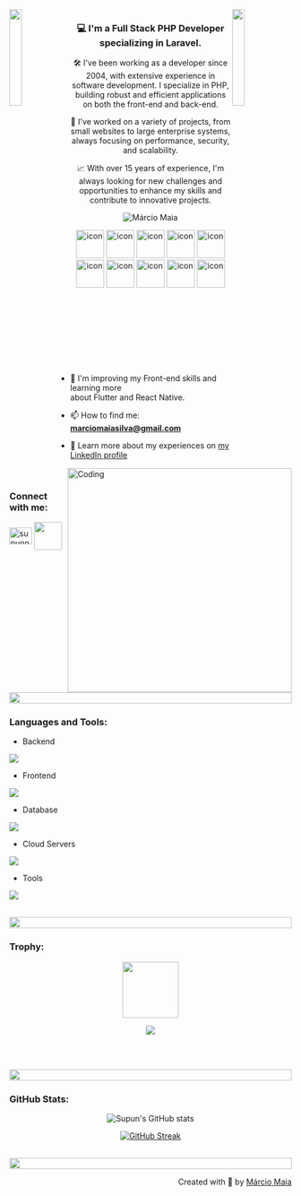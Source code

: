 <img align="left" src="https://user-images.githubusercontent.com/65187002/144930161-2f783401-8d27-4fdf-a2f7-cc0ba32f1f1f.gif" width="21%" style="display:inline;">
<img align="right" src="https://user-images.githubusercontent.com/65187002/144930161-2f783401-8d27-4fdf-a2f7-cc0ba32f1f1f.gif" width="21%" style="display:inline;">

<h3 align="center">💻 I'm a Full Stack PHP Developer specializing in Laravel.</h3>
<p align="center">🛠️ I've been working as a developer since 2004, with extensive experience in software development. I specialize in PHP, building robust and efficient applications on both the front-end and back-end.</p>
<p align="center">💼 I've worked on a variety of projects, from small websites to large enterprise systems, always focusing on performance, security, and scalability.</p>
<p align="center">📈 With over 15 years of experience, I'm always looking for new challenges and opportunities to enhance my skills and contribute to innovative projects.</p>
<p align="center"> 
 <img src="https://komarev.com/ghpvc/?username=bacmarcio&label=Profile%20views&color=0e75b6&style=flat" alt="Márcio Maia" /> 
</p>

<div align="center">
 
 <img src="https://techstack-generator.vercel.app/restapi-icon.svg" alt="icon" width="50" height="50"/>
 <img src="https://techstack-generator.vercel.app/mysql-icon.svg" alt="icon" width="50" height="50" />
 <img src="https://techstack-generator.vercel.app/ts-icon.svg" alt="icon" width="50" height="50" />
 <img src="https://techstack-generator.vercel.app/js-icon.svg" alt="icon" width="50" height="50" />
 <img src="https://techstack-generator.vercel.app/react-icon.svg" alt="icon" width="50" height="50" />
 <img src="https://techstack-generator.vercel.app/webpack-icon.svg" alt="icon" width="50" height="50" />
 <img src="https://techstack-generator.vercel.app/sass-icon.svg" alt="icon" width="50" height="50" />
 <img src="https://techstack-generator.vercel.app/github-icon.svg" alt="icon" width="50" height="50" />
 <img src="https://techstack-generator.vercel.app/docker-icon.svg" alt="icon" width="50" height="50" />
 <img src="https://techstack-generator.vercel.app/aws-icon.svg" alt="icon" width="50" height="50" />  

</div>
<br><br><br><br><br><br>
<img align="right" alt="Coding" width="400" src="https://bacmarcio.github.io/devs-online/assets/img/deathburger.gif">
<br><br>

- 🌱 I'm improving my Front-end skills and learning more <br> about Flutter and React Native.

- 📫 How to find me: **marciomaiasilva@gmail.com**

- 📄 Learn more about my experiences on [my LinkedIn profile](https://www.linkedin.com/in/m%C3%A1rcio-maia-25283776/)

<br>
<h3 align="left">Connect with me:</h3>
<p align="left">
<a href="https://www.linkedin.com/in/m%C3%A1rcio-maia-25283776/" target="blank">
 <img align="center" src="https://raw.githubusercontent.com/rahuldkjain/github-profile-readme-generator/master/src/images/icons/Social/linked-in-alt.svg" alt="supunnanayakkara" height="30" width="40" /></a>
<a href="https://mail.google.com/mail/?view=cm&fs=1&to=marciomaiasilva@gmail.com&su=Assunto%20do%20Email&body=Corpo%20do%20email" target="_blank">
<img align="center" src="https://skillicons.dev/icons?i=gmail" height="50" width="50" /></a>
</p>
<br>

<img src="https://i.imgur.com/dBaSKWF.gif" height="20" width="100%">

<h3 align="left">Languages and Tools:</h3>

- Backend
<p align="left">
  <a href="https://skillicons.dev">
    <img src="https://skillicons.dev/icons?i=php,laravel,nodejs,express,dotnet" />
  </a>
</p>

- Frontend
<p align="left">
  <a href="https://skillicons.dev">
    <img src="https://skillicons.dev/icons?i=css,html,js,ts,react,vite,nextjs,electron,flutter,jquery,sass,tailwind,alpinejs" />
  </a>
</p>

- Database
<p align="left">
  <a href="https://skillicons.dev">
    <img src="https://skillicons.dev/icons?i=mysql,sqlite,mongodb" />
  </a>
</p>

- Cloud Servers
<p align="left">
  <a href="https://skillicons.dev">
    <img src="https://skillicons.dev/icons?i=azure,aws,firebase" />
  </a>
</p>

- Tools
<p align="left">
  <a href="https://skillicons.dev">
    <img src="https://skillicons.dev/icons?i=git,github,docker,vscode,postman,linux" />
  </a>
</p>

<br/>

<img src="https://i.imgur.com/dBaSKWF.gif" height="20" width="100%">

<h3 align="left">Trophy:</h3>

<p align="center">
<img src="https://media.tenor.com/0ENB5HuTH0gAAAAi/trophy-beker.gif"  width="100px" height="100px"></p>
  
<div align="center">
<img src="https://github-profile-trophy.vercel.app/?username=bacmarcio&theme=matrix&no-bg=true&no-frame=true&row=1&column=4&title=MultiLanguage,Commits,Repositories,Organizations,Stars,Followers">
 </div>

 <br><br>

<img src="https://i.imgur.com/dBaSKWF.gif" height="20" width="100%">

<h3 align="left">GitHub Stats:</h3>
<div align="center">
 
![Supun's GitHub stats](https://github-readme-stats.vercel.app/api?username=bacmarcio\&theme=midnight-purple\&show_icons=true\&show=reviews,prs_merged\&hide=contribs,issues)

[![GitHub Streak](https://streak-stats.demolab.com/?user=bacmarcio&theme=midnight-purple)](https://git.io/streak-stats)
</div>

<br>

<img src="https://i.imgur.com/dBaSKWF.gif" height="20" width="100%">

<p align="right" > Created with 🧡 by <a href="#">Márcio Maia</a></p>
